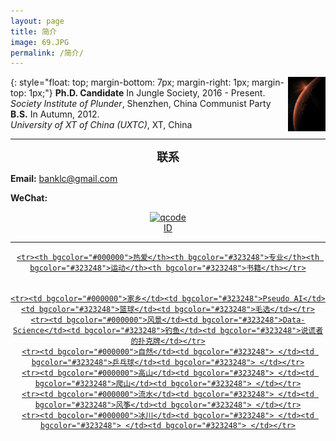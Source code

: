 ```yaml
---
layout: page
title: 简介
image: 69.JPG
permalink: /简介/
---
```


<img src="/img/11.2.jpg" align="right" width="12%">{: style="float: top; margin-bottom: 7px; margin-right: 1px; margin-top: 1px;"}
**Ph.D. Candidate** In Jungle Society, 2016 - Present.<br>
*Society Institute of Plunder*, Shenzhen, China Communist Party <br>
**B.S.** In Autumn,  2012. <br>
*University of XT of China (UXTC)*, XT, China

* * * 

**<font size="4.5"><center>联系</center></font>**

**Email:** banklc@gmail.com

**WeChat:** <center><a href="https://imgchr.com/i/rsXKYD"><img src="https://s3.ax1x.com/2020/12/23/rsXKYD.jpg" alt="qcode" border="0" /><br><center> ID 
  
---
<div class="table-container">
<table frame=void rules=none border="0" style="color:aliceblue;" >
  
    <tr><th bgcolor="#000000">热爱</th><th bgcolor="#323248">专业</th><th bgcolor="#323248">运动</th><th bgcolor="#323248">书籍</th></tr>
  
  
    <tr><td bgcolor="#000000">家乡</td><td bgcolor="#323248">Pseudo AI</td><td bgcolor="#323248">篮球</td><td bgcolor="#323248">毛选</td></tr>
    <tr><td bgcolor="#000000">风景</td><td bgcolor="#323248">Data-Science</td><td bgcolor="#323248">钓鱼</td><td bgcolor="#323248">说谎者的扑克牌</td></tr>
    <tr><td bgcolor="#000000">自然</td><td bgcolor="#323248"> </td><td bgcolor="#323248">乒乓球</td><td bgcolor="#323248"> </td></tr>
    <tr><td bgcolor="#000000">高山</td><td bgcolor="#323248"> </td><td bgcolor="#323248">爬山</td><td bgcolor="#323248"> </td></tr>
    <tr><td bgcolor="#000000">流水</td><td bgcolor="#323248"> </td><td bgcolor="#323248">风筝</td><td bgcolor="#323248"> </td></tr>
    <tr><td bgcolor="#000000">冰川</td><td bgcolor="#323248"> </td><td bgcolor="#323248"> </td><td bgcolor="#323248"> </td></tr>
 
</table>
</div>
